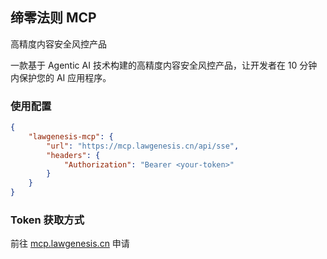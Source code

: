 ## 缔零法则 MCP
高精度内容安全风控产品

一款基于 Agentic AI 技术构建的高精度内容安全风控产品，让开发者在 10 分钟内保护您的 AI 应用程序。

### 使用配置

```json
{
    "lawgenesis-mcp": {
        "url": "https://mcp.lawgenesis.cn/api/sse",
        "headers": {
            "Authorization": "Bearer <your-token>"
        }
    }
}
```

### Token 获取方式

前往 [mcp.lawgenesis.cn](https://mcp.lawgenesis.cn/) 申请
